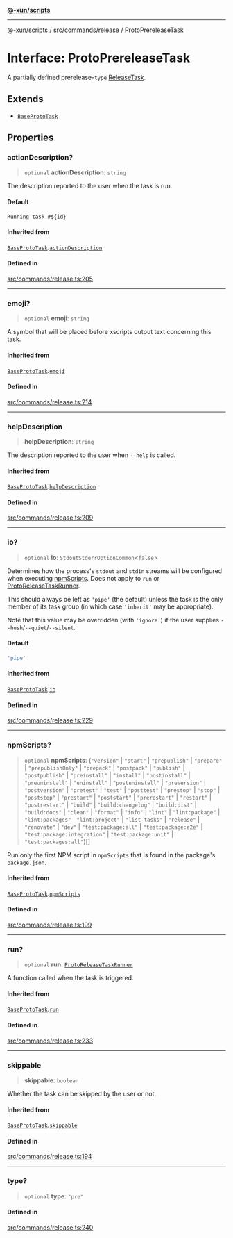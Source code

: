 [**@-xun/scripts**](../../../../README.md)

***

[@-xun/scripts](../../../../README.md) / [src/commands/release](../README.md) / ProtoPrereleaseTask

# Interface: ProtoPrereleaseTask

A partially defined prerelease-`type` [ReleaseTask](../type-aliases/ReleaseTask.md).

## Extends

- [`BaseProtoTask`](BaseProtoTask.md)

## Properties

### actionDescription?

> `optional` **actionDescription**: `string`

The description reported to the user when the task is run.

#### Default

`Running task #${id}`

#### Inherited from

[`BaseProtoTask`](BaseProtoTask.md).[`actionDescription`](BaseProtoTask.md#actiondescription)

#### Defined in

[src/commands/release.ts:205](https://github.com/Xunnamius/xscripts/blob/2521de366121a50ffeca631b4ec62db9c60657e5/src/commands/release.ts#L205)

***

### emoji?

> `optional` **emoji**: `string`

A symbol that will be placed before xscripts output text concerning this
task.

#### Inherited from

[`BaseProtoTask`](BaseProtoTask.md).[`emoji`](BaseProtoTask.md#emoji)

#### Defined in

[src/commands/release.ts:214](https://github.com/Xunnamius/xscripts/blob/2521de366121a50ffeca631b4ec62db9c60657e5/src/commands/release.ts#L214)

***

### helpDescription

> **helpDescription**: `string`

The description reported to the user when `--help` is called.

#### Inherited from

[`BaseProtoTask`](BaseProtoTask.md).[`helpDescription`](BaseProtoTask.md#helpdescription)

#### Defined in

[src/commands/release.ts:209](https://github.com/Xunnamius/xscripts/blob/2521de366121a50ffeca631b4ec62db9c60657e5/src/commands/release.ts#L209)

***

### io?

> `optional` **io**: `StdoutStderrOptionCommon`\<`false`\>

Determines how the process's `stdout` and `stdin` streams will be
configured when executing [npmScripts](BaseProtoTask.md#npmscripts). Does not apply to `run` or
[ProtoReleaseTaskRunner](../type-aliases/ProtoReleaseTaskRunner.md).

This should always be left as `'pipe'` (the default) unless the task is the
only member of its task group (in which case `'inherit'` may be
appropriate).

Note that this value may be overridden (with `'ignore'`) if the user
supplies `--hush`/`--quiet`/`--silent`.

#### Default

```ts
'pipe'
```

#### Inherited from

[`BaseProtoTask`](BaseProtoTask.md).[`io`](BaseProtoTask.md#io)

#### Defined in

[src/commands/release.ts:229](https://github.com/Xunnamius/xscripts/blob/2521de366121a50ffeca631b4ec62db9c60657e5/src/commands/release.ts#L229)

***

### npmScripts?

> `optional` **npmScripts**: (`"version"` \| `"start"` \| `"prepublish"` \| `"prepare"` \| `"prepublishOnly"` \| `"prepack"` \| `"postpack"` \| `"publish"` \| `"postpublish"` \| `"preinstall"` \| `"install"` \| `"postinstall"` \| `"preuninstall"` \| `"uninstall"` \| `"postuninstall"` \| `"preversion"` \| `"postversion"` \| `"pretest"` \| `"test"` \| `"posttest"` \| `"prestop"` \| `"stop"` \| `"poststop"` \| `"prestart"` \| `"poststart"` \| `"prerestart"` \| `"restart"` \| `"postrestart"` \| `"build"` \| `"build:changelog"` \| `"build:dist"` \| `"build:docs"` \| `"clean"` \| `"format"` \| `"info"` \| `"lint"` \| `"lint:package"` \| `"lint:packages"` \| `"lint:project"` \| `"list-tasks"` \| `"release"` \| `"renovate"` \| `"dev"` \| `"test:package:all"` \| `"test:package:e2e"` \| `"test:package:integration"` \| `"test:package:unit"` \| `"test:packages:all"`)[]

Run only the first NPM script in `npmScripts` that is found in the
package's `package.json`.

#### Inherited from

[`BaseProtoTask`](BaseProtoTask.md).[`npmScripts`](BaseProtoTask.md#npmscripts)

#### Defined in

[src/commands/release.ts:199](https://github.com/Xunnamius/xscripts/blob/2521de366121a50ffeca631b4ec62db9c60657e5/src/commands/release.ts#L199)

***

### run?

> `optional` **run**: [`ProtoReleaseTaskRunner`](../type-aliases/ProtoReleaseTaskRunner.md)

A function called when the task is triggered.

#### Inherited from

[`BaseProtoTask`](BaseProtoTask.md).[`run`](BaseProtoTask.md#run)

#### Defined in

[src/commands/release.ts:233](https://github.com/Xunnamius/xscripts/blob/2521de366121a50ffeca631b4ec62db9c60657e5/src/commands/release.ts#L233)

***

### skippable

> **skippable**: `boolean`

Whether the task can be skipped by the user or not.

#### Inherited from

[`BaseProtoTask`](BaseProtoTask.md).[`skippable`](BaseProtoTask.md#skippable)

#### Defined in

[src/commands/release.ts:194](https://github.com/Xunnamius/xscripts/blob/2521de366121a50ffeca631b4ec62db9c60657e5/src/commands/release.ts#L194)

***

### type?

> `optional` **type**: `"pre"`

#### Defined in

[src/commands/release.ts:240](https://github.com/Xunnamius/xscripts/blob/2521de366121a50ffeca631b4ec62db9c60657e5/src/commands/release.ts#L240)
